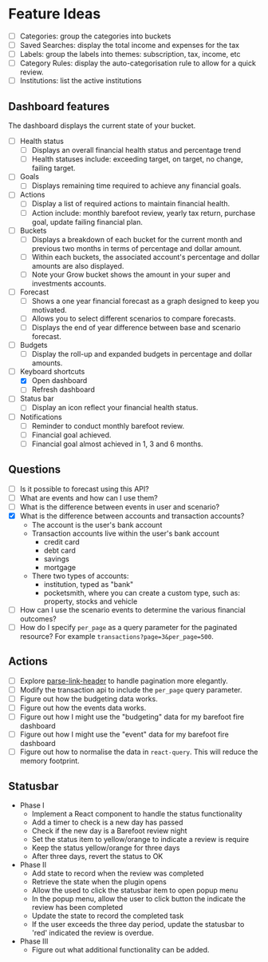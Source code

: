 # Feature Ideas

- [ ] Categories: group the categories into buckets
- [ ] Saved Searches: display the total income and expenses for the tax
- [ ] Labels: group the labels into themes: subscription, tax, income, etc
- [ ] Category Rules: display the auto-categorisation rule to allow for a quick review.
- [ ] Institutions: list the active institutions

## Dashboard features

The dashboard displays the current state of your bucket.

- [ ] Health status
  - [ ] Displays an overall financial health status and percentage trend
  - [ ] Health statuses include: exceeding target, on target, no change, failing target.
- [ ] Goals
  - [ ] Displays remaining time required to achieve any financial goals.
- [ ] Actions
  - [ ] Display a list of required actions to maintain financial health.
  - [ ] Action include: monthly barefoot review, yearly tax return, purchase goal, update failing financial plan.
- [ ] Buckets
  - [ ] Displays a breakdown of each bucket for the current month and previous two months in terms of percentage and dollar amount.
  - [ ] Within each buckets, the associated account's percentage and dollar amounts are also displayed.
  - [ ] Note your Grow bucket shows the amount in your super and investments accounts.
- [ ] Forecast
  - [ ] Shows a one year financial forecast as a graph designed to keep you motivated.
  - [ ] Allows you to select different scenarios to compare forecasts.
  - [ ] Displays the end of year difference between base and scenario forecast.
- [ ] Budgets
  - [ ] Display the roll-up and expanded budgets in percentage and dollar amounts.
- [ ] Keyboard shortcuts
  - [x] Open dashboard
  - [ ] Refresh dashboard
- [ ] Status bar
  - [ ] Display an icon reflect your financial health status.
- [ ] Notifications
  - [ ] Reminder to conduct monthly barefoot review.
  - [ ] Financial goal achieved.
  - [ ] Financial goal almost achieved in 1, 3 and 6 months.

## Questions

- [ ] Is it possible to forecast using this API?
- [ ] What are events and how can I use them?
- [ ] What is the difference between events in user and scenario?
- [x] What is the difference between accounts and transaction accounts?
  - The account is the user's bank account
  - Transaction accounts live within the user's bank account
    - credit card
    - debt card
    - savings
    - mortgage
  - There two types of accounts:
    - institution, typed as "bank"
    - pocketsmith, where you can create a custom type, such as: property, stocks and vehicle
- [ ] How can I use the scenario events to determine the various financial outcomes?
- [ ] How do I specify `per_page` as a query parameter for the paginated resource? For example `transactions?page=3&per_page=500`.

## Actions

- [ ] Explore [parse-link-header](https://github.com/thlorenz/parse-link-header) to handle pagination more elegantly.
- [ ] Modify the transaction api to include the `per_page` query parameter.
- [ ] Figure out how the budgeting data works.
- [ ] Figure out how the events data works.
- [ ] Figure out how I might use the "budgeting" data for my barefoot fire dashboard
- [ ] Figure out how I might use the "event" data for my barefoot fire dashboard
- [ ] Figure out how to normalise the data in `react-query`. This will reduce the memory footprint.

## Statusbar

- Phase I
  - Implement a React component to handle the status functionality
  - Add a timer to check is a new day has passed
  - Check if the new day is a Barefoot review night
  - Set the status item to yellow/orange to indicate a review is require
  - Keep the status yellow/orange for three days
  - After three days, revert the status to OK
- Phase II
  - Add state to record when the review was completed
  - Retrieve the state when the plugin opens
  - Allow the used to click the statusbar item to open popup menu
  - In the popup menu, allow the user to click button the indicate the review has been completed
  - Update the state to record the completed task
  - If the user exceeds the three day period, update the statusbar to 'red' indicated the review is overdue.
- Phase III
  - Figure out what additional functionality can be added.

